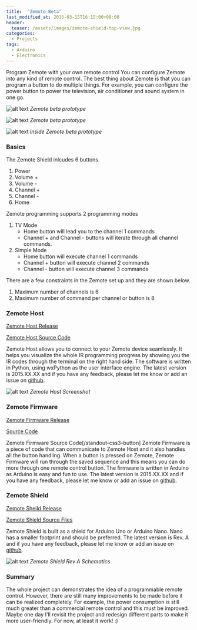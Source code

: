 ```yaml
---
title:  "Zemote Beta"
last_modified_at: 2015-03-15T16:15:00+08:00
header:
  teaser: /assets/images/zemote-shield-top-view.jpg
categories:
  - Projects
tags:
  - Arduino
  - Electronics
---
```

Program Zemote with your own remote control You can configure Zemote into any kind of remote control. The best thing about Zemote is that you can program a button to do multiple things. For example, you can configure the power button to power the television, air conditioner and sound system in one go. 

![alt text](http://cameronlai.com/wp-content/uploads/2015/07/zemote-beta-prototype-300x215.jpg)
*Zemote beta prototype*

![alt text](http://cameronlai.com/wp-content/uploads/2015/07/zemote-beta-prototype.jpg) 
*Zemote beta prototype*

![alt text](http://cameronlai.com/wp-content/uploads/2015/07/inside-zemote-beta-prototype-300x248.jpg)
*Inside Zemote beta prototype*

### Basics

The Zemote Shield inlcudes 6 buttons.

1.  Power
2.  Volume +
3.  Volume -
4.  Channel +
5.  Channel -
6.  Home

Zemote programming supports 2 programming modes

1.  TV Mode
    * Home button will lead you to the channel 1 commands
    * Channel + and Channel - buttons will iterate through all channel commands.
2.  Simple Mode
    * Home button will execute channel 1 commands
    * Channel + button will execute channel 2 commands
    * Channel - button will execute channel 3 commands

There are a few constraints in the Zemote set up and they are shown below.

1.  Maximum number of channels is 6
2.  Maximum number of command per channel or button is 8

### Zemote Host

[Zemote Host Release](https://github.com/cameronlai/ZemoteHost/releases)

[Zemote Host Source Code](https://github.com/cameronlai/ZemoteHost)

Zemote Host allows you to connect to your Zemote device seamlessly. It helps you visualize the whole IR programming progress by showing you the IR codes through the terminal on the right hand side. The software is written in Python, using wxPython as the user interface engine. The latest version is 2015.XX.XX and if you have any feedback, please let me know or add an issue on [github](https://github.com/cameronlai/ZemoteHost).

![alt text](http://cameronlai.com/wp-content/uploads/2015/03/zemote-host-screenshot.jpg)
 *Zemote Host Screenshot*

### Zemote Firmware

[Zemote Firmware Release](https://github.com/cameronlai/ZemoteFirmware/releases)

[Source Code](https://github.com/cameronlai/ZemoteFirmware)

Zemote Firmware Source Code\[/standout-css3-button\] Zemote Firmware is a piece of code that can communicate to Zemote Host and it also handles all the button handling. When a button is pressed on Zemote, Zemote Firmware will run through the saved sequence and this means you can do more through one remote control button. The firmware is written in Arduino as Arduino is easy and fun to use. The latest version is 2015.XX.XX and if you have any feedback, please let me know or add an issue on [github](https://github.com/cameronlai/ZemoteFirmware).

### Zemote Shield


[Zemote Sheild Release](https://github.com/cameronlai/ZemoteShield/releases)

[Zemote Shield Source Files](https://github.com/cameronlai/ZemoteShield)

Zemote Shield is built as a shield for Arduino Uno or Arduino Nano. Nano has a smaller footprint and should be preferred. The latest version is Rev. A and if you have any feedback, please let me know or add an issue on [github](https://github.com/cameronlai/ZemoteShield). 

![alt text](http://cameronlai.com/wp-content/uploads/2015/07/zemoteshield-rev-a-schematics.png) 
*Zemote Shield Rev A Schematics*

### Summary

The whole project can demonstrates the idea of a programmable remote control. However, there are still many improvements to be made before it can be realized completely. For example, the power consumption is still much greater than a commercial remote control and this must be improved. Maybe one day I'll revisit the project and redesign different parts to make it more user-friendly. For now, at least it work! :)